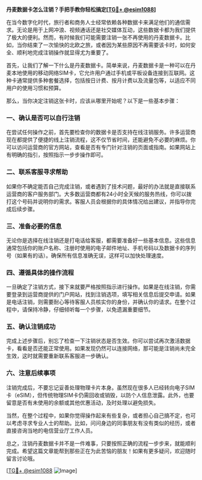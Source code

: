 **丹麦数据卡怎么注销？手把手教你轻松搞定[[TG💪+ @esim1088](https://t.me/s/esim1088)]**

在当今数字化时代，旅行者和商务人士经常依赖各种数据卡来满足他们的通信需求。无论是用于上网冲浪、视频通话还是社交媒体互动，这些数据卡都为我们提供了极大的便利。然而，有时候我们可能需要注销一张不再使用的丹麦数据卡。比如，当你结束了一次愉快的北欧之旅，或者因为某些原因不再需要该卡时，如何安全、顺利地完成注销操作就显得尤为重要了。

首先，让我们了解一下什么是丹麦数据卡。简单来说，丹麦数据卡是一种可以在丹麦本地使用的移动网络SIM卡，它允许用户通过手机或平板设备连接到互联网。这种卡通常提供多种套餐选择，包括按日计费、按月计费以及流量包等，以适应不同用户的使用习惯和预算。

那么，当你决定注销这张卡时，应该从哪里开始呢？以下是一些基本步骤：

### 一、确认是否可以自行注销

在尝试任何操作之前，首先要检查你的数据卡是否支持在线注销服务。许多运营商现在都提供了便捷的线上注销流程，这不仅节省时间，还能避免不必要的麻烦。你可以访问运营商的官方网站，查看是否有专门针对注销的页面或指南。如果网站上有明确的指引，按照指示一步步操作即可。

### 二、联系客服寻求帮助

如果你不确定能否自己完成注销，或者遇到了技术问题，最好的办法就是直接联系运营商的客户服务部门。大多数运营商都有24小时全天候的服务热线，你可以拨打这个号码并说明你的需求。客服人员会根据你的具体情况给出建议，并指导你完成后续步骤。

### 三、准备必要的信息

无论你是选择在线注销还是打电话给客服，都需要准备好一些基本信息。这些信息通常包括你的账户名称、注册时使用的电子邮件地址、手机号码以及数据卡的序列号（如果有的话）。确保所有信息准确无误，这样可以加快处理速度。

### 四、遵循具体的操作流程

一旦确定了注销方式，接下来就要严格按照指示进行操作。如果是在线注销，你需要登录到运营商提供的门户网站，找到注销选项，填写相关信息后提交申请。如果是电话注销，则需要耐心等待客服人员核实你的身份，并确认你的请求。在整个过程中，请保持冷静，仔细倾听每一个步骤，以免遗漏重要细节。

### 五、确认注销成功

完成上述步骤后，别忘了检查一下注销状态是否生效。你可以尝试再次激活数据卡，看看是否还能正常使用。如果发现仍然可以连接网络，那可能是注销尚未完全生效，这时就需要重新联系客服进一步确认。

### 六、注意后续事项

注销完成后，不要忘记妥善处理物理卡片本身。虽然现在很多人已经转向电子SIM卡（eSIM），但传统物理SIM卡仍需回收或销毁，以防个人信息泄露。此外，也要留意是否有未使用的余额或其他优惠活动，及时处理以避免损失。

当然，在整个过程中，如果你觉得操作起来有些复杂，或者担心自己搞不定，也可以考虑寻求专业人士的帮助。比如，问问身边的同事朋友有没有类似的经历，或者直接咨询当地的电信营业厅工作人员。

总之，注销丹麦数据卡并不是一件难事，只要按照正确的流程一步步来，就能顺利完成。希望这篇文章能帮到那些正在为此苦恼的朋友！如果有更多疑问，欢迎随时留言讨论哦。

[[TG💪+ @esim1088](https://t.me/s/esim1088) ![Image](https://i.postimg.cc/4NQfJmqS/Snipaste-2025-05-13-00-14-12.png)]
